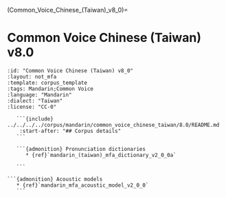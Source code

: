 
(Common_Voice_Chinese_(Taiwan)_v8_0)=
# Common Voice Chinese (Taiwan) v8.0

``````{corpus} Common Voice Chinese (Taiwan) v8.0
:id: "Common Voice Chinese (Taiwan) v8_0"
:layout: not_mfa
:template: corpus_template
:tags: Mandarin;Common Voice
:language: "Mandarin"
:dialect: "Taiwan"
:license: "CC-0"

   ```{include} ../../../../corpus/mandarin/common_voice_chinese_taiwan/8.0/README.md
    :start-after: "## Corpus details"
   ```

   ```{admonition} Pronunciation dictionaries
      * {ref}`mandarin_(taiwan)_mfa_dictionary_v2_0_0a`

   ```

```{admonition} Acoustic models
   * {ref}`mandarin_mfa_acoustic_model_v2_0_0`
   ```
``````
